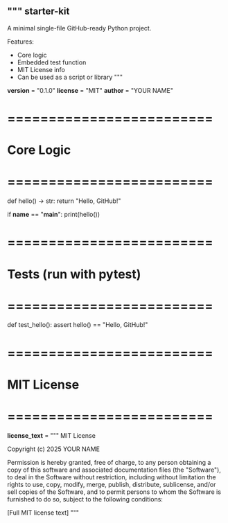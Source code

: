 """
starter-kit
----------

A minimal single-file GitHub-ready Python project.

Features:
- Core logic
- Embedded test function
- MIT License info
- Can be used as a script or library
"""

__version__ = "0.1.0"
__license__ = "MIT"
__author__ = "YOUR NAME"


# =========================
# Core Logic
# =========================
def hello() -> str:
    return "Hello, GitHub!"


if __name__ == "__main__":
    print(hello())


# =========================
# Tests (run with pytest)
# =========================
def test_hello():
    assert hello() == "Hello, GitHub!"


# =========================
# MIT License
# =========================
__license_text__ = """
MIT License

Copyright (c) 2025 YOUR NAME

Permission is hereby granted, free of charge, to any person obtaining a copy
of this software and associated documentation files (the "Software"), to deal
in the Software without restriction, including without limitation the rights
to use, copy, modify, merge, publish, distribute, sublicense, and/or sell
copies of the Software, and to permit persons to whom the Software is
furnished to do so, subject to the following conditions:

[Full MIT license text]
"""
